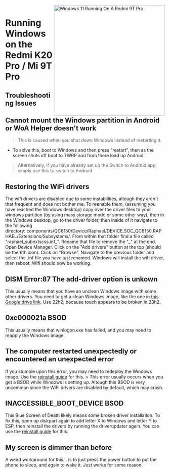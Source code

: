 <img align="right" src="https://raw.githubusercontent.com/graphiks/woa-raphael/65c0ee06045c13d1ef0f5f88aa687c50274ef7f5/raphael.png" width="350" alt="Windows 11 Running On A Redmi 9T Pro">


# Running Windows on the Redmi K20 Pro / Mi 9T Pro

## Troubleshooting Issues


## Cannot mount the Windows partition in Android or WoA Helper doesn't work
> This is caused when you shut down Windows instead of restarting it.
- To solve this, boot to Windows and then press "restart", then as the screen shuts off boot to TWRP and from there load up Android.
> Alternatively, if you have already set up the Switch to Android app, simply use this to switch to Android.

## Restoring the WiFi drivers
The wifi drivers are disabled due to some instabilities, altough they aren't that frequent and does not bother me. To reenable them, (assuming you have reached the Windows desktop) copy over the driver files to your windows partition (by using mass storage mode or some other way), then in the Windows desktop, go to the driver folder, then inside of it navigate to the following directory: components/QC8150/Device/Raphael/DEVICE.SOC_QC8150.RAPHAEL/Extensions/Subsystems/. From within that folder find a file called "raphael_subextscss.inf_". Rename that file to remove the "_" at the end. Open Device Manager. Click on the "Add drivers" button at the top (should be the 6th icon). Click on "Browse". Navigate to the previous folder and select the .inf file you have just renamed. Windows will install the wifi driver, then reboot. Wifi should now be working.

## DISM Error:87 The add-driver option is unkown
This usually means that you have an unclean Windows image with some other drivers. You need to get a clean Windows image, like the one in [this Google drive link](https://drive.google.com/drive/folders/1JEC2QhFTyZhnm4qdzeFANTmeqoDCbS1I?usp=drive_link). Use 22h2, because touch appears to be broken in 23h2.

## 0xc000021a BSOD
This usually means that winlogon.exe has failed, and you may need to reapply the Windows image.

## The computer restarted unexpectedly or encountered an unexpected error
If you stumble upon this error, you may need to redeploy the Windows image. Use the [reinstall guide](reinstall.md) for this. > This error usually occurs when you get a BSOD while Windows is setting up. Altough this BSOD is very uncommon since the WiFi drivers are disabled by default, which may crash. 

## INACCESSIBLE_BOOT_DEVICE BSOD
This Blue Screen of Death likely means some broken driver installation. To fix this, open up diskpart again to add letter X to Windows and letter Y to ESP, then reinstall the drivers by running the driverupdater again. You can use the [reinstall guide](reinstall.md) for this.

## My screen is dimmer than before
A weird workaround for this... is to just press the power button to put the phone to sleep, and again to wake it. Just works for some reason.

